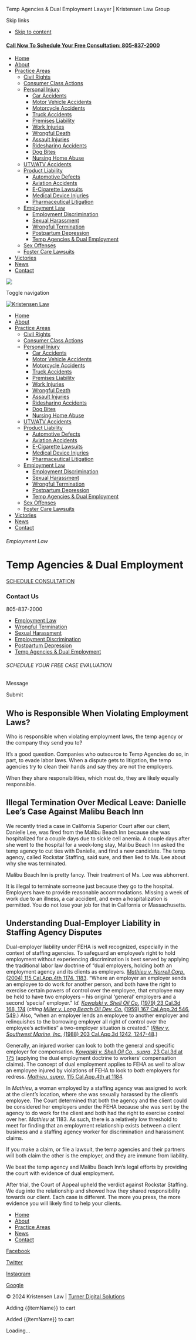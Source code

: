 Temp Agencies & Dual Employment Lawyer | Kristensen Law Group



Skip links

* [Skip to content](#lqd-site-content)

#### [Call Now To Schedule Your Free Consultation: 805-837-2000](tel:8058372000)

* [Home](https://kristensen.law/)
* [About](https://kristensen.law/about/)
* [Practice Areas](https://kristensen.law/practice-areas/)
  + [Civil Rights](https://kristensen.law/civil-rights/)
  + [Consumer Class Actions](https://kristensen.law/consumer-class-actions/)
  + [Personal Injury](https://kristensen.law/personal-injury/)
    - [Car Accidents](https://kristensen.law/personal-injury/car-accidents/)
    - [Motor Vehicle Accidents](https://kristensen.law/personal-injury/motor-vehicle-accidents/)
    - [Motorcycle Accidents](https://kristensen.law/personal-injury/motorcycle-accidents/)
    - [Truck Accidents](https://kristensen.law/personal-injury/truck-accidents/)
    - [Premises Liability](https://kristensen.law/personal-injury/premises-liability/)
    - [Work Injuries](https://kristensen.law/personal-injury/work-injuries/)
    - [Wrongful Death](https://kristensen.law/personal-injury/wrongful-death/)
    - [Assault Injuries](https://kristensen.law/personal-injury/assault/)
    - [Ridesharing Accidents](https://kristensen.law/personal-injury/ridesharing-accidents/)
    - [Dog Bites](https://kristensen.law/personal-injury/dog-bites/)
    - [Nursing Home Abuse](https://kristensen.law/personal-injury/nursing-home-abuse/)
  + [UTV/ATV Accidents](https://kristensen.law/atv-accidents/)
  + [Product Liability](https://kristensen.law/product-liability/)
    - [Automotive Defects](https://kristensen.law/product-liability/automotive-defects/)
    - [Aviation Accidents](https://kristensen.law/product-liability/aviation-accidents/)
    - [E-Cigarette Lawsuits](https://kristensen.law/product-liability/e-cigarette-lawsuits/)
    - [Medical Device Injuries](https://kristensen.law/product-liability/medical-device-injuries/)
    - [Pharmaceutical Litigation](https://kristensen.law/product-liability/pharmaceutical-litigation/)
  + [Employment Law](https://kristensen.law/employment-law/)
    - [Employment Discrimination](https://kristensen.law/employment-law/employment-discrimination/)
    - [Sexual Harassment](https://kristensen.law/employment-law/sexual-harassment/)
    - [Wrongful Termination](https://kristensen.law/employment-law/wrongful-termination/)
    - [Postpartum Depression](https://kristensen.law/employment-law/postpartum-depression/)
    - [Temp Agencies & Dual Employment](https://kristensen.law/employment-law/temp-agencies-dual-employment/)
  + [Sex Offenses](https://kristensen.law/sex-offenses/)
  + [Foster Care Lawsuits](https://kristensen.law/foster-care-lawsuits/)
* [Victories](https://kristensen.law/victories/)
* [News](https://kristensen.law/news/)
* [Contact](https://kristensen.law/contact/)

![](https://kristensen.law/wp-content/uploads/2024/02/imageedit_26_3167694306.png)

Toggle navigation

[![Kristensen Law](https://kristensen.law/wp-content/uploads/2024/02/imageedit_26_3167694306.png)](https://kristensen.law/)

* [Home](https://kristensen.law/)
* [About](https://kristensen.law/about/)
* [Practice Areas](https://kristensen.law/practice-areas/)
  + [Civil Rights](https://kristensen.law/civil-rights/)
  + [Consumer Class Actions](https://kristensen.law/consumer-class-actions/)
  + [Personal Injury](https://kristensen.law/personal-injury/)
    - [Car Accidents](https://kristensen.law/personal-injury/car-accidents/)
    - [Motor Vehicle Accidents](https://kristensen.law/personal-injury/motor-vehicle-accidents/)
    - [Motorcycle Accidents](https://kristensen.law/personal-injury/motorcycle-accidents/)
    - [Truck Accidents](https://kristensen.law/personal-injury/truck-accidents/)
    - [Premises Liability](https://kristensen.law/personal-injury/premises-liability/)
    - [Work Injuries](https://kristensen.law/personal-injury/work-injuries/)
    - [Wrongful Death](https://kristensen.law/personal-injury/wrongful-death/)
    - [Assault Injuries](https://kristensen.law/personal-injury/assault/)
    - [Ridesharing Accidents](https://kristensen.law/personal-injury/ridesharing-accidents/)
    - [Dog Bites](https://kristensen.law/personal-injury/dog-bites/)
    - [Nursing Home Abuse](https://kristensen.law/personal-injury/nursing-home-abuse/)
  + [UTV/ATV Accidents](https://kristensen.law/atv-accidents/)
  + [Product Liability](https://kristensen.law/product-liability/)
    - [Automotive Defects](https://kristensen.law/product-liability/automotive-defects/)
    - [Aviation Accidents](https://kristensen.law/product-liability/aviation-accidents/)
    - [E-Cigarette Lawsuits](https://kristensen.law/product-liability/e-cigarette-lawsuits/)
    - [Medical Device Injuries](https://kristensen.law/product-liability/medical-device-injuries/)
    - [Pharmaceutical Litigation](https://kristensen.law/product-liability/pharmaceutical-litigation/)
  + [Employment Law](https://kristensen.law/employment-law/)
    - [Employment Discrimination](https://kristensen.law/employment-law/employment-discrimination/)
    - [Sexual Harassment](https://kristensen.law/employment-law/sexual-harassment/)
    - [Wrongful Termination](https://kristensen.law/employment-law/wrongful-termination/)
    - [Postpartum Depression](https://kristensen.law/employment-law/postpartum-depression/)
    - [Temp Agencies & Dual Employment](https://kristensen.law/employment-law/temp-agencies-dual-employment/)
  + [Sex Offenses](https://kristensen.law/sex-offenses/)
  + [Foster Care Lawsuits](https://kristensen.law/foster-care-lawsuits/)
* [Victories](https://kristensen.law/victories/)
* [News](https://kristensen.law/news/)
* [Contact](https://kristensen.law/contact/)



###### Employment Law

Temp Agencies & Dual Employment
===============================

[SCHEDULE CONSULTATION](https://kristensen.law/contact/)

### Contact Us

805-837-2000

* [Employment Law](https://kristensen.law/employment-law/)
* [Wrongful Termination](https://kristensen.law/employment-law/wrongful-termination/)
* [Sexual Harassment](https://kristensen.law/employment-law/sexual-harassment/)
* [Employment Discrimination](https://kristensen.law/employment-law/employment-discrimination/)
* [Postpartum Depression](https://kristensen.law/employment-law/postpartum-depression/)
* [Temp Agencies & Dual Employment](https://kristensen.law/employment-law/temp-agencies-dual-employment/)

###### SCHEDULE YOUR FREE CASE EVALUATION

Message

Submit

Who is Responsible When Violating Employment Laws?
--------------------------------------------------

Who is responsible when violating employment laws, the temp agency or the company they send you to?

It’s a good question. Companies who outsource to Temp Agencies do so, in part, to evade labor laws. When a dispute gets to litigation, the temp agencies try to clean their hands and say they are not the employers.

When they share responsibilities, which most do, they are likely equally responsible.

Illegal Termination Over Medical Leave: Danielle Lee’s Case Against Malibu Beach Inn
------------------------------------------------------------------------------------

We recently tried a case in California Superior Court after our client, Danielle Lee, was fired from the Malibu Beach Inn because she was hospitalized for a couple days due to sickle cell anemia. A couple days after she went to the hospital for a week-long stay, Malibu Beach Inn asked the temp agency to cut ties with Danielle, and find a new candidate. The temp agency, called Rockstar Staffing, said sure, and then lied to Ms. Lee about why she was terminated.

Malibu Beach Inn is pretty fancy. Their treatment of Ms. Lee was abhorrent. 

It is illegal to terminate someone just because they go to the hospital. Employers have to provide reasonable accommodations. Missing a week of work due to an illness, a car accident, and even a hospitalization is permitted. You do not lose your job for that in California or Massachusetts. 

Understanding Dual-Employer Liability in Staffing Agency Disputes
-----------------------------------------------------------------

Dual-employer liability under FEHA is well recognized, especially in the context of staffing agencies. To safeguard an employee’s right to hold employment without experiencing discrimination is best served by applying the traditional labor law doctrine of “dual employers, holding both an employment agency and its clients as employers. *[Mathieu v. Norrell Corp.](https://casetext.com/case/mathieu-v-norrell-corp)* [(2004) 115 Cal.App.4th 1174, 1183](https://casetext.com/case/mathieu-v-norrell-corp). “Where an employer an employer sends an employee to do work for another person, and both have the right to exercise certain powers of control over the employee, that employee may be held to have two employers – his original ‘general’ employers and a second ‘special’ employer.” *Id.* *[Kowalski v. Shell Oil Co.](https://scocal.stanford.edu/opinion/kowalski-v-shell-oil-co-30522)* [(1979) 23 Cal.3d 168, 174](https://scocal.stanford.edu/opinion/kowalski-v-shell-oil-co-30522) (*citing [Miller v. Long Beach Oil Dev. Co.](https://case-law.vlex.com/vid/miller-v-long-beach-892055763)* [(1959) 167 Cal.App.2d 546, 549](https://case-law.vlex.com/vid/miller-v-long-beach-892055763).) Also, “when an employer lends an employee to another employer and relinquishes to the borrowing employer all right of control over the employee’s activities” a two-employer situation is created.” (*[Riley v. Southwest Marine, Inc.](https://case-law.vlex.com/vid/riley-v-southwest-marine-892462437)* [(1988) 203 Cal.App.3d 1242, 1247-48](https://case-law.vlex.com/vid/riley-v-southwest-marine-892462437).)

Generally, an injured worker can look to both the general and specific employer for compensation. *[Kowalski v. Shell Oil Co., supra](https://scocal.stanford.edu/opinion/kowalski-v-shell-oil-co-30522)*[, 23 Cal.3d at 175](https://scocal.stanford.edu/opinion/kowalski-v-shell-oil-co-30522) (applying the dual employment doctrine to workers’ compensation claims). The concept of dual employment applies to FEHA as well to allow an employee injured by violations of FEHA to look to *both* employers for redress. *[Mathieu, supra,](https://casetext.com/case/mathieu-v-norrell-corp)* [115 Cal.App.4th at 1184](https://casetext.com/case/mathieu-v-norrell-corp).

In *Mathieu*, a woman employed by a staffing agency was assigned to work at the client’s location, where she was sexually harassed by the client’s employee. The Court determined that both the agency and the client could be considered her employers under the FEHA because she was sent by the agency to do work for the client and both had the right to exercise control over her. *Mathieu* at 1183. As such, there is a relatively low threshold to meet for finding that an employment relationship exists between a client business and a staffing agency worker for discrimination and harassment claims. 

If you make a claim, or file a lawsuit, the temp agencies and their partners will both claim the other is the employer, and they are immune from liability. 

We beat the temp agency and Malibu Beach Inn’s legal efforts by providing the court with evidence of dual employment. 

After trial, the Court of Appeal upheld the verdict against Rockstar Staffing. We dug into the relationship and showed how they shared responsibility towards our client. Each case is different. The more you press, the more evidence you will likely find to help your clients.




* [Home](https://kristensen.law/)
* [About](https://kristensen.law/about/)
* [Practice Areas](https://kristensen.law/practice-areas/)
* [News](https://kristensen.law/)
* [Contact](https://kristensen.law/contact/)

[Facebook](#) 

[Twitter](#) 

[Instagram](#) 

[Google](#)

© 2024 Kristensen Law | [Turner Digital Solutions](https://turnerdigitalsolutions.com/)








































Adding {{itemName}} to cart

Added {{itemName}} to cart

Loading...